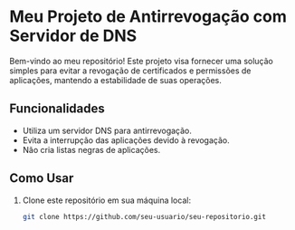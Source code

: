 # Meu Projeto de Antirrevogação com Servidor de DNS

Bem-vindo ao meu repositório! Este projeto visa fornecer uma solução simples para evitar a revogação de certificados e permissões de aplicações, mantendo a estabilidade de suas operações.

## Funcionalidades

- Utiliza um servidor DNS para antirrevogação.
- Evita a interrupção das aplicações devido à revogação.
- Não cria listas negras de aplicações.

## Como Usar

1. Clone este repositório em sua máquina local:

   ```bash
   git clone https://github.com/seu-usuario/seu-repositorio.git
